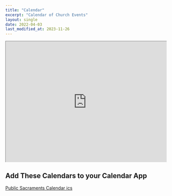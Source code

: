 ```yaml
---
title: "Calendar"
excerpt: "Calendar of Church Events"
layout: single
date: 2022-04-03
last_modified_at: 2023-11-26
---
```


<!-- This embedded HTML snippet is used to dynamically size the Embedded Calendar -->
<head>
<style>
.responsiveCal { position: relative; padding-bottom: 75%; height: 0; overflow: hidden; }
.responsiveCal iframe { position: absolute; top:0; left: 0; width: 100%; height: 100%; }
</style>
</head>
<div class="responsiveCal">
<iframe
    src="https://calendar.google.com/calendar/embed?height=600&wkst=1&bgcolor=%23ffffff&ctz=America%2FChicago&mode=AGENDA&src=ZDllNGZlNGQxMzRiNjI4MWM0ZTcyZjQxODcwZmZlMzEyMmRlMTI5MTliMmI0MjI4NjgyMDE0MTMyZjBhYTFhN0Bncm91cC5jYWxlbmRhci5nb29nbGUuY29t&color=%230B8043"
    style="border:solid 1px #777"
    width="800"
    height="600"
    frameborder="0"
    scrolling="no"
></iframe>
</div>

## Add These Calendars to your Calendar App

[Public Sacraments Calendar ics](https://calendar.google.com/calendar/ical/d9e4fe4d134b6281c4e72f41870ffe3122de12919b2b4228682014132f0aa1a7%40group.calendar.google.com/public/basic.ics)
